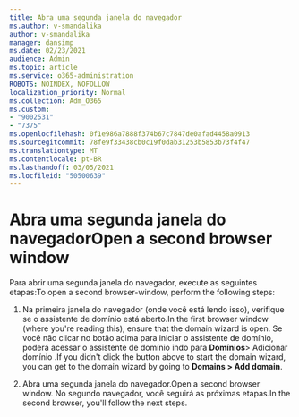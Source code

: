 ```yaml
---
title: Abra uma segunda janela do navegador
ms.author: v-smandalika
author: v-smandalika
manager: dansimp
ms.date: 02/23/2021
audience: Admin
ms.topic: article
ms.service: o365-administration
ROBOTS: NOINDEX, NOFOLLOW
localization_priority: Normal
ms.collection: Adm_O365
ms.custom:
- "9002531"
- "7375"
ms.openlocfilehash: 0f1e986a7888f374b67c7847de0afad4458a0913
ms.sourcegitcommit: 78fe9f33438cb0c19f0dab31253b5853b73f4f47
ms.translationtype: MT
ms.contentlocale: pt-BR
ms.lasthandoff: 03/05/2021
ms.locfileid: "50500639"
---
```

# <a name="open-a-second-browser-window"></a><span data-ttu-id="f14cd-102">Abra uma segunda janela do navegador</span><span class="sxs-lookup"><span data-stu-id="f14cd-102">Open a second browser window</span></span>

<span data-ttu-id="f14cd-103">Para abrir uma segunda janela do navegador, execute as seguintes etapas:</span><span class="sxs-lookup"><span data-stu-id="f14cd-103">To open a second browser-window, perform the following steps:</span></span>

1. <span data-ttu-id="f14cd-104">Na primeira janela do navegador (onde você está lendo isso), verifique se o assistente de domínio está aberto.</span><span class="sxs-lookup"><span data-stu-id="f14cd-104">In the first browser window (where you're reading this), ensure that the domain wizard is open.</span></span> <span data-ttu-id="f14cd-105">Se você não clicar no botão acima para iniciar o assistente de domínio, poderá acessar o assistente de domínio indo para **Domínios**> Adicionar domínio .</span><span class="sxs-lookup"><span data-stu-id="f14cd-105">If you didn't click the button above to start the domain wizard, you can get to the domain wizard by going to **Domains > Add domain**.</span></span>

2. <span data-ttu-id="f14cd-106">Abra uma segunda janela do navegador.</span><span class="sxs-lookup"><span data-stu-id="f14cd-106">Open a second browser window.</span></span> <span data-ttu-id="f14cd-107">No segundo navegador, você seguirá as próximas etapas.</span><span class="sxs-lookup"><span data-stu-id="f14cd-107">In the second browser, you'll follow the next steps.</span></span>
